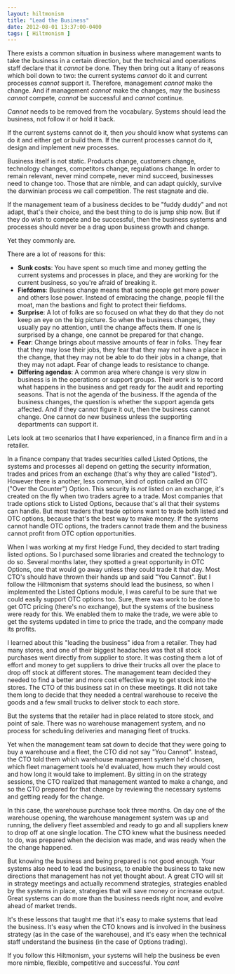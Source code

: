 ```yaml
---
layout: hiltmonism
title: "Lead the Business"
date: 2012-08-01 13:37:00-0400
tags: [ Hiltmonism ]
---
```


There exists a common situation in business where management wants to take the business in a certain direction, but the technical and operations staff declare that it *cannot* be done. They then bring out a litany of reasons which boil down to two: the current systems *cannot* do it and current processes *cannot* support it. Therefore, management *cannot* make the change. And if management *cannot* make the changes, may the business *cannot* compete, *cannot* be successful and *cannot* continue.

*Cannot* needs to be removed from the vocabulary. Systems should lead the business, not follow it or hold it back.

If the current systems cannot do it, then *you* should know what systems can do it and either get or build them. If the current processes cannot do it, design and implement new processes.

Business itself is not static. Products change, customers change, technology changes, competitors change, regulations change. In order to remain relevant, never mind compete, never mind succeed, businesses need to change too. Those that are nimble, and can adapt quickly, survive the darwinian process we call competition. The rest stagnate and die.

If the management team of a business decides to be "fuddy duddy" and not adapt, that's their choice, and the best thing to do is jump ship now. But if they do wish to compete and be successful, then the business systems and processes should never be a drag upon business growth and change.

Yet they commonly are.

There are a lot of reasons for this:

- **Sunk costs**: You have spent so much time and money getting the current systems and processes in place, and they are working for the current business, so you're afraid of breaking it.
- **Fiefdoms**: Business change means that some people get more power and others lose power. Instead of embracing the change, people fill the moat, man the bastions and fight to protect their fiefdoms.
- **Surprise**: A lot of folks are so focused on what they do that they do not keep an eye on the big picture. So when the business changes, they usually pay no attention, until the change affects them. If one is surprised by a change, one cannot be prepared for that change.
- **Fear**: Change brings about massive amounts of fear in folks. They fear that they may lose their jobs, they fear that they may not have a place in the change, that they may not be able to do their jobs in a change, that they may not adapt. Fear of change leads to resistance to change.
- **Differing agendas**: A common area where change is very slow in business is in the operations or support groups. Their work is to record what happens in the business and get ready for the audit and reporting seasons. That is not the agenda of the business. If the agenda of the business changes, the question is whether the support agenda gets affected. And if they cannot figure it out, then the business cannot change. One cannot do new business unless the supporting departments can support it.

Lets look at two scenarios that I have experienced, in a finance firm and in a retailer.

In a finance company that trades securities called Listed Options, the systems and processes all depend on getting the security information, trades and prices from an exchange (that's why they are called "listed"). However there is another, less common, kind of option called an OTC ("Over the Counter") Option. This security is *not* listed on an exchange, it's created on the fly when two traders agree to a trade. Most companies that trade options stick to Listed Options, because that's all that their systems can handle. But most traders that trade options want to trade both listed and OTC options, because that's the best way to make money. If the systems cannot handle OTC options, the traders cannot trade them and the business cannot profit from OTC option opportunities.

When I was working at my first Hedge Fund, they decided to start trading listed options. So I purchased some libraries and created the technology to do so. Several months later, they spotted a great opportunity in OTC Options, one that would go away unless they could trade it that day. Most CTO's should have thrown their hands up and said "You Cannot". But I follow the Hiltmonism that systems should lead the business, so when I implemented the Listed Options module, I was careful to be sure that we could easily support OTC options too. Sure, there was work to be done to get OTC pricing (there's no exchange), but the systems of the business were ready for this. We enabled them to make the trade, we were able to get the systems updated in time to price the trade, and the company made its profits.

I learned about this "leading the business" idea from a retailer. They had many stores, and one of their biggest headaches was that all stock purchases went directly from supplier to store. It was costing them a lot of effort and money to get suppliers to drive their trucks all over the place to drop off stock at different stores. The management team decided they needed to find a better and more cost effective way to get stock into the stores. The CTO of this business sat in on these meetings. It did not take them long to decide that they needed a central warehouse to receive the goods and a few small trucks to deliver stock to each store.

But the systems that the retailer had in place related to store stock, and point of sale. There was no warehouse management system, and no process for scheduling deliveries and managing fleet of trucks.

Yet when the management team sat down to decide that they were going to buy a warehouse and a fleet, the CTO did not say "You Cannot". Instead, the CTO told them which warehouse management system he'd chosen, which fleet management tools he'd evaluated, how much they would cost and how long it would take to implement. By sitting in on the strategy sessions, the CTO realized that management wanted to make a change, and so the CTO prepared for that change by reviewing the necessary systems and getting ready for the change.

In this case, the warehouse purchase took three months. On day one of the warehouse opening, the warehouse management system was up and running, the delivery fleet assembled and ready to go and all suppliers knew to drop off at one single location. The CTO knew what the business needed to do, was prepared when the decision was made, and was ready when the the change happened.

But knowing the business and being prepared is not good enough. Your systems also need to lead the business, to enable the business to take new directions that management has not yet thought about. A great CTO will sit in strategy meetings and actually recommend strategies, strategies enabled by the systems in place, strategies that will save money or increase output. Great systems can do more than the business needs right now, and evolve ahead of market trends.

It's these lessons that taught me that it's easy to make systems that lead the business. It's easy when the CTO knows and is involved in the business strategy (as in the case of the warehouse), and it's easy when the technical staff understand the business (in the case of Options trading).

If you follow this Hiltmonism, your systems will help the business be even more nimble, flexible, competitive and successful. You *can*!
